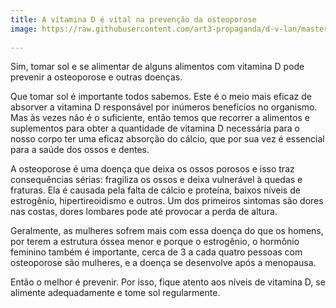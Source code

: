 ```yaml
---
title: A vitamina D é vital na prevenção da osteoporose
image: https://raw.githubusercontent.com/art3-propaganda/d-v-lan/master/assets/img/posts/noticia03.png
 
---
```

Sim, tomar sol e se alimentar de alguns alimentos com vitamina D pode prevenir a osteoporose e outras doenças.

Que tomar sol é importante todos sabemos. Este é o meio mais eficaz de absorver a vitamina D responsável por inúmeros benefícios no organismo. Mas às vezes não é o suficiente, então temos que recorrer a alimentos e suplementos para obter a quantidade de vitamina D necessária para o nosso corpo ter uma eficaz absorção do cálcio, que por sua vez é essencial para a saúde dos ossos e dentes.

A osteoporose é uma doença que deixa os ossos porosos e isso traz consequências sérias: fragiliza os ossos e deixa vulnerável à quedas e fraturas. Ela é causada pela falta de cálcio e proteína, baixos níveis de estrogênio, hipertireoidismo e outros. Um dos primeiros sintomas são dores nas costas, dores lombares pode até provocar a perda de altura.

Geralmente, as mulheres sofrem mais com essa doença do que os homens, por terem a estrutura óssea menor e porque o estrogênio, o hormônio feminino também é importante, cerca de 3 a cada quatro pessoas com osteoporose são mulheres, e a doença se desenvolve após a menopausa.

Então o melhor é prevenir. Por isso, fique atento aos níveis de vitamina D, se alimente adequadamente e tome sol regularmente.